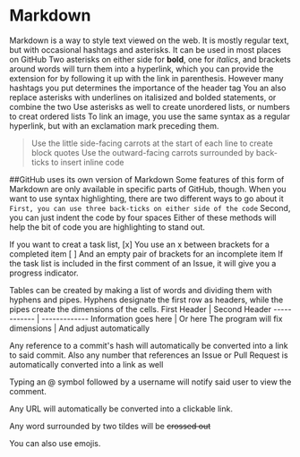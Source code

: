 # Markdown
Markdown is a way to style text viewed on the web. It is mostly regular text, but with occasional hashtags and asterisks.
It can be used in most places on GitHub
Two asterisks on either side for **bold**, one for *italics*, and brackets around words will turn them into a hyperlink, which you can provide the extension for by following it up with the link in parenthesis.
However many hashtags you put determines the importance of the header tag
You an also replace asterisks with underlines on italisized and bolded statements, or combine the two
Use asterisks as well to create unordered lists, or numbers to creat ordered lists
To link an image, you use the same syntax as a regular hyperlink, but with an exclamation mark preceding them.
>Use the little side-facing carrots
>at the start of each line
>to create block quotes
Use the outward-facing carrots surrounded by back-ticks to insert inline code

##GitHub uses its own version of Markdown
Some features of this form of Markdown are only available in specific parts of GitHub, though.
When you want to use syntax highlighting, there are two different ways to go about it
```First, you can use three back-ticks on either side of the code```
        Second, you can just indent the code by four spaces
Either of these methods will help the bit of code you are highlighting to stand out.

If you want to creat a task list,
[x] You use an x between brackets for a completed item
[ ] And an empty pair of brackets for an incomplete item
If the task list is included in the first comment of an Issue, it will give you a progress indicator.

Tables can be created by making a list of words and dividing them with hyphens and pipes. Hyphens designate the first row as headers, while the pipes create the dimensions of the cells.
First Header | Second Header
------------ | -------------
Information goes here | Or here
The program will fix dimensions | And adjust automatically

Any reference to a commit's hash will automatically be converted into a link to said commit.
Also any number that references an Issue or Pull Request is automatically converted into a link as well

Typing an @ symbol followed by a username will notify said user to view the comment.

Any URL will automatically be converted into a clickable link.

Any word surrounded by two tildes will be ~~crossed out~~

You can also use emojis.
